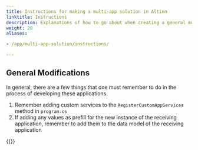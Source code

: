 ```yaml
---
title: Instructions for making a multi-app solution in Altinn
linktitle: Instructions
description: Explanations of how to go about when creating a general multi-app solution
weight: 20
aliases:

- /app/multi-app-solution/instructions/

---
```


## General Modifications

In general, there are a few things that one must remember to
do in the process of developing these applications.

1. Remember adding custom services to
   the `RegisterCustomAppServices` method in `program.cs`
2. If adding any values as prefill for the new instance of
   the receiving application, remember to add them to the
   data model of the receiving application

{{<children description="true"/>}}
